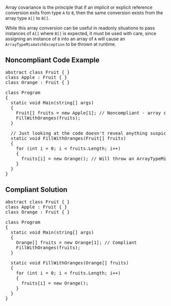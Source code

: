 Array covariance is the principle that if an implicit or explicit reference conversion exits from type `A` to `B`, then the
same conversion exists from the array type `A[]` to `B[]`.

While this array conversion can be useful in readonly situations to pass instances of `A[]` where `B[]` is expected, it must
be used with care, since assigning an instance of `B` into an array of `A` will cause an `ArrayTypeMismatchException`
to be thrown at runtime.

## Noncompliant Code Example

<pre>
abstract class Fruit { }
class Apple : Fruit { }
class Orange : Fruit { }

class Program
{
  static void Main(string[] args)
  {
    Fruit[] fruits = new Apple[1]; // Noncompliant - array covariance is used
    FillWithOranges(fruits);
  }

  // Just looking at the code doesn't reveal anything suspicious
  static void FillWithOranges(Fruit[] fruits)
  {
    for (int i = 0; i &lt; fruits.Length; i++)
    {
      fruits[i] = new Orange(); // Will throw an ArrayTypeMismatchException
    }
  }
}
</pre>

## Compliant Solution

<pre>
abstract class Fruit { }
class Apple : Fruit { }
class Orange : Fruit { }

class Program
{
  static void Main(string[] args)
  {
    Orange[] fruits = new Orange[1]; // Compliant
    FillWithOranges(fruits);
  }

  static void FillWithOranges(Orange[] fruits)
  {
    for (int i = 0; i &lt; fruits.Length; i++)
    {
      fruits[i] = new Orange();
    }
  }
}
</pre>